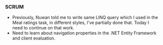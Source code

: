 ### SCRUM
- Previously, Nuwan told me to write same LINQ query which I used in the Meal ratings task, in different styles, I've partially done that. Today I need to continue on that work. 
- Need to learn about navigation properties in the .NET Entity Framework and client evaluation. 